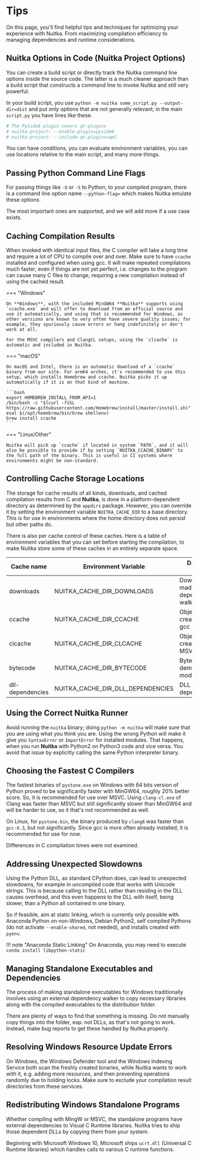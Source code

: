 # Tips

On this page, you'll find helpful tips and techniques for optimizing your experience with Nuitka. From maximizing compilation efficiency to managing dependencies and runtime considerations.

## Nuitka Options in Code (Nuitka Project Options)

You can create a build script or directly track the Nuitka command line options inside the source code. The latter is a much cleaner approach than a build script that constructs a command line to invoke Nuitka and still very powerful.

In your build script, you use `python -m nuitka some_script.py --output-dir=dist` and put only options that are not generally relevant; in the main `script.py` you have lines like these.

```python
# The PySide6 plugin covers qt-plugins
# nuitka-project: --enable-plugin=pyside6
# nuitka-project: --include-qt-plugins=qml
```

You can have conditions, you can evaluate environment variables, you can use locations relative to the main script, and many more things.

## Passing Python Command Line Flags

For passing things like `-O` or `-S` to Python, to your compiled program, there is a command line option name `--python-flag=` which makes Nuitka emulate these options.

The most important ones are supported, and we will add more if a use case exists.

## Caching Compilation Results

When invoked with identical input files, the C compiler will take a long time and require a lot of CPU to compile over and over. Make sure to have `ccache` installed and configured when using gcc. It will make repeated compilations much faster, even if things are not yet perfect, i.e. changes to the program can cause many C files to change, requiring a new compilation instead of using the cached result.

=== "Windows"

    On **Windows**, with the included MinGW64 **Nuitka** supports using `ccache.exe` and will offer to download from an official source and use it automatically, and using that is recommended for Windows, as other versions are known to very often have severe quality issues; for example, they spuriously cause errors or hang indefinitely or don't work at all.

    For the MSVC compilers and ClangCL setups, using the `clcache` is automatic and included in Nuitka.

=== "macOS"

    On macOS and Intel, there is an automatic download of a `ccache` binary from our site. For arm64 arches, it's recommended to use this setup, which installs Homebrew and ccache. Nuitka picks it up automatically if it is on that kind of machine.

    ```bash
    export HOMEBREW_INSTALL_FROM_API=1
    /bin/bash -c "$(curl -fsSL https://raw.githubusercontent.com/Homebrew/install/master/install.sh)"
    eval $(/opt/homebrew/bin/brew shellenv)
    brew install ccache
    ```

=== "Linux/Other"

    Nuitka will pick up `ccache` if located in system `PATH`, and it will also be possible to provide if by setting `NUITKA_CCACHE_BINARY` to the full path of the binary. This is useful in CI systems where environments might be non-standard.

## Controlling Cache Storage Locations

The storage for cache results of all kinds, downloads, and cached compilation results from C and **Nuitka**, is done in a platform-dependent directory as determined by the `appdirs` package. However, you can override it by setting the environment variable `NUITKA_CACHE_DIR` to a base directory. This is for use in environments where the home directory does not persist but other paths do.

There is also per cache control of these caches. Here is a table of environment variables that you can set before starting the compilation, to make Nuitka store some of these caches in an entirely separate space.

| Cache name | Environment Variable | Data Put there |
|------------|---------------------|----------------|
| downloads | NUITKA_CACHE_DIR_DOWNLOADS | Downloads made, e.g., dependency walker |
| ccache | NUITKA_CACHE_DIR_CCACHE | Object files created by gcc |
| clcache | NUITKA_CACHE_DIR_CLCACHE | Object files created by MSVC |
| bytecode | NUITKA_CACHE_DIR_BYTECODE | Bytecode of demoted modules |
| dll-dependencies | NUITKA_CACHE_DIR_DLL_DEPENDENCIES | DLL dependencies |

## Using the Correct Nuitka Runner

Avoid running the `nuitka` binary; doing `python -m nuitka` will make sure that you are using what you think you are. Using the wrong Python will make it give you `SyntaxError` or `ImportError` for installed modules. That happens, when you run **Nuitka** with Python2 on Python3 code and vice versa. You avoid that issue by explicitly calling the same Python interpreter binary.

## Choosing the Fastest C Compilers

The fastest binaries of `pystone.exe` on Windows with 64 bits version of Python proved to be significantly faster with MinGW64, roughly 20% better score. So, it is recommended for use over MSVC. Using `clang-cl.exe` of Clang was faster than MSVC but still significantly slower than MinGW64 and will be harder to use, so it that's not recommended as well.

On Linux, for `pystone.bin`, the binary produced by `clang6` was faster than `gcc-6.3`, but not significantly. Since gcc is more often already installed, it is recommended for use for now.

Differences in C compilation times were not examined.

## Addressing Unexpected Slowdowns

Using the Python DLL, as standard CPython does, can lead to unexpected slowdowns, for example in uncompiled code that works with Unicode strings. This is because calling to the DLL rather than residing in the DLL causes overhead, and this even happens to the DLL with itself, being slower, than a Python all contained in one binary.

So if feasible, aim at static linking, which is currently only possible with Anaconda Python on non-Windows, Debian Python2, self compiled Pythons (do not activate `--enable-shared`, not needed), and installs created with `pyenv`.

!!! note "Anaconda Static Linking"
    On Anaconda, you may need to execute `conda install libpython-static`

## Managing Standalone Executables and Dependencies

The process of making standalone executables for Windows traditionally involves using an external dependency walker to copy necessary libraries along with the compiled executables to the distribution folder.

There are plenty of ways to find that something is missing. Do not manually copy things into the folder, esp. not DLLs, as that's not going to work. Instead, make bug reports to get these handled by Nuitka properly.

## Resolving Windows Resource Update Errors

On Windows, the Windows Defender tool and the Windows Indexing Service both scan the freshly created binaries, while Nuitka wants to work with it, e.g. adding more resources, and then preventing operations randomly due to holding locks. Make sure to exclude your compilation result directories from these services.

## Redistributing Windows Standalone Programs

Whether compiling with MingW or MSVC, the standalone programs have external dependencies to Visual C Runtime libraries. Nuitka tries to ship those dependent DLLs by copying them from your system.

Beginning with Microsoft Windows 10, Microsoft ships `ucrt.dll` (Universal C Runtime libraries) which handles calls to various C runtime functions.
